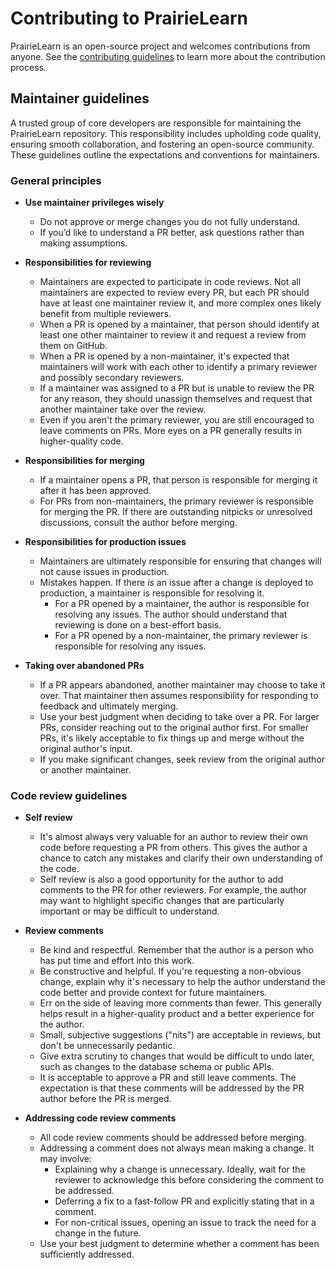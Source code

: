 # Contributing to PrairieLearn

PrairieLearn is an open-source project and welcomes contributions from anyone. See the [contributing guidelines](https://github.com/PrairieLearn/PrairieLearn/blob/master/CONTRIBUTING.md) to learn more about the contribution process.

## Maintainer guidelines

A trusted group of core developers are responsible for maintaining the PrairieLearn repository. This responsibility includes upholding code quality, ensuring smooth collaboration, and fostering an open-source community. These guidelines outline the expectations and conventions for maintainers.

### General principles

- **Use maintainer privileges wisely**
  - Do not approve or merge changes you do not fully understand.
  - If you’d like to understand a PR better, ask questions rather than making assumptions.

- **Responsibilities for reviewing**
  - Maintainers are expected to participate in code reviews. Not all maintainers are expected to review every PR, but each PR should have at least one maintainer review it, and more complex ones likely benefit from multiple reviewers.
  - When a PR is opened by a maintainer, that person should identify at least one other maintainer to review it and request a review from them on GitHub.
  - When a PR is opened by a non-maintainer, it's expected that maintainers will work with each other to identify a primary reviewer and possibly secondary reviewers.
  - If a maintainer was assigned to a PR but is unable to review the PR for any reason, they should unassign themselves and request that another maintainer take over the review.
  - Even if you aren't the primary reviewer, you are still encouraged to leave comments on PRs. More eyes on a PR generally results in higher-quality code.

- **Responsibilities for merging**
  - If a maintainer opens a PR, that person is responsible for merging it after it has been approved.
  - For PRs from non-maintainers, the primary reviewer is responsible for merging the PR. If there are outstanding nitpicks or unresolved discussions, consult the author before merging.

- **Responsibilities for production issues**
  - Maintainers are ultimately responsible for ensuring that changes will not cause issues in production.
  - Mistakes happen. If there _is_ an issue after a change is deployed to production, a maintainer is responsible for resolving it.
    - For a PR opened by a maintainer, the author is responsible for resolving any issues. The author should understand that reviewing is done on a best-effort basis.
    - For a PR opened by a non-maintainer, the primary reviewer is responsible for resolving any issues.

- **Taking over abandoned PRs**
  - If a PR appears abandoned, another maintainer may choose to take it over. That maintainer then assumes responsibility for responding to feedback and ultimately merging.
  - Use your best judgment when deciding to take over a PR. For larger PRs, consider reaching out to the original author first. For smaller PRs, it's likely acceptable to fix things up and merge without the original author's input.
  - If you make significant changes, seek review from the original author or another maintainer.

### Code review guidelines

- **Self review**
  - It's almost always very valuable for an author to review their own code before requesting a PR from others. This gives the author a chance to catch any mistakes and clarify their own understanding of the code.
  - Self review is also a good opportunity for the author to add comments to the PR for other reviewers. For example, the author may want to highlight specific changes that are particularly important or may be difficult to understand.

- **Review comments**
  - Be kind and respectful. Remember that the author is a person who has put time and effort into this work.
  - Be constructive and helpful. If you're requesting a non-obvious change, explain why it's necessary to help the author understand the code better and provide context for future maintainers.
  - Err on the side of leaving more comments than fewer. This generally helps result in a higher-quality product and a better experience for the author.
  - Small, subjective suggestions ("nits") are acceptable in reviews, but don't be unnecessarily pedantic.
  - Give extra scrutiny to changes that would be difficult to undo later, such as changes to the database schema or public APIs.
  - It is acceptable to approve a PR and still leave comments. The expectation is that these comments will be addressed by the PR author before the PR is merged.

- **Addressing code review comments**
  - All code review comments should be addressed before merging.
  - Addressing a comment does not always mean making a change. It may involve:
    - Explaining why a change is unnecessary. Ideally, wait for the reviewer to acknowledge this before considering the comment to be addressed.
    - Deferring a fix to a fast-follow PR and explicitly stating that in a comment.
    - For non-critical issues, opening an issue to track the need for a change in the future.
  - Use your best judgment to determine whether a comment has been sufficiently addressed.
